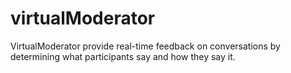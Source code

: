 # virtualModerator
VirtualModerator provide real-time feedback on conversations by determining what participants say and how they say it.

